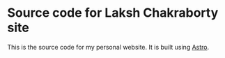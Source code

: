 # Source code for Laksh Chakraborty site

This is the source code for my personal website. It is built using [Astro](https://astro.build/).
